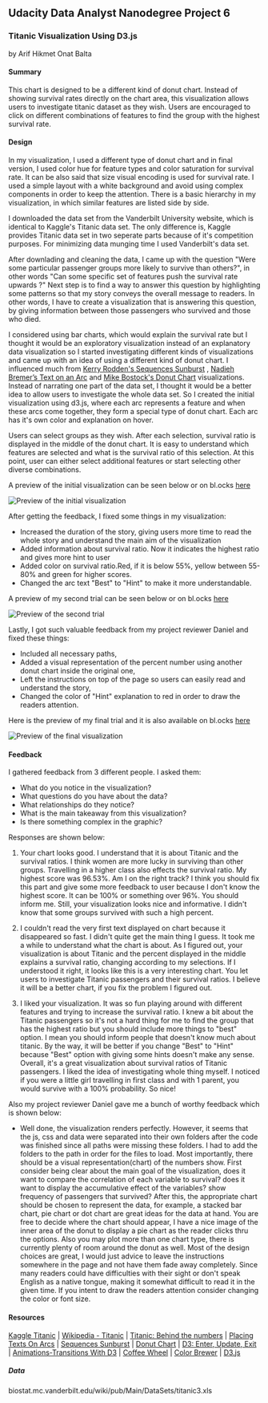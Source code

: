 ## Udacity Data Analyst Nanodegree Project 6
### Titanic Visualization Using D3.js
by Arif Hikmet Onat Balta

#### Summary
This chart is designed to be a different kind of donut chart. Instead of showing survival rates directly on the chart area, 
this visualization allows users to investigate titanic dataset as they wish. Users are encouraged to click on different 
combinations of features to find the group with the highest survival rate.

#### Design
In my visualization, I used a different type of donut chart and in final version, I used color hue for feature types and
color saturation for survival rate. It can be also said that size visual encoding is used for survival rate. I used a 
simple layout with a white background and avoid using complex components in order to keep the attention. There is a basic
hierarchy in my visualization, in which similar features are listed side by side.

I downloaded the data set from the Vanderbilt University website, which is identical to Kaggle's Titanic data set. 
The only difference is, Kaggle provides Titanic data set in two seperate parts because of it's competition purposes. 
For minimizing data munging time I used Vanderbilt's data set.

After downlading and cleaning the data, I came up with the question "Were some particular passenger groups more likely
to survive than others?", in other words "Can some specific set of features push the survival rate upwards ?"
Next step is to find a way to answer this question by highlighting some patterns so that my story conveys the overall 
message to readers. In other words, I have to create a visualization that is  answering this question, by giving 
information between those passengers who survived and those who died.

I considered using bar charts, which would explain the survival rate but I thought it would be an exploratory visualization 
instead of an explanatory data visualization so I started investigating different kinds of visualizations and came up with
an idea of using a different kind of donut chart. I influenced much from [Kerry Rodden's Sequences Sunburst](http://bl.ocks.org/kerryrodden/7090426) 
, [Nadieh Bremer’s Text on an Arc](http://bl.ocks.org/nbremer/bf6d15082ea81ce69b55) and [Mike Bostock's Donut Chart](http://bl.ocks.org/mbostock/3887193) 
visualizations. Instead of narrating one part of the data set, I thought it would be a better idea to allow users to investigate the whole data set. So I created the initial visualization using d3.js, where each arc represents a feature and when these arcs come together, they form a special type of donut chart. Each arc has it's own color and explanation on hover. 

Users can select groups as they wish. After each selection, survival ratio is displayed in the middle of the donut chart. 
It is easy to understand which features are selected and what is the survival ratio of this selection. At this point, 
user can either select additional features or start selecting other diverse combinations.

A preview of the initial visualization can be seen below or on bl.ocks [here](http://bl.ocks.org/onatb/e98d00f27e6d3598df7a)

![Preview of the initial visualization](http://imagizer.imageshack.us/v2/640x480q90/921/PIfIfD.png)

After getting the feedback, I fixed some things in my visualization:

- Increased the duration of the story, giving users more time to read the whole story and understand the main aim of the visualization
- Added information about survival ratio. Now it indicates the highest ratio and gives more hint to user
- Added color on survival ratio.Red,  if it is below 55%, yellow between 55-80% and green for higher scores.
- Changed the arc text "Best" to "Hint" to make it more understandable.

A preview of my second trial can be seen below or on bl.ocks [here](http://bl.ocks.org/onatb/9fe16602b54a8c285c24)

![Preview of the second trial](http://imagizer.imageshack.us/v2/640x480q90/923/dgSrFh.png)

Lastly, I got such valuable feedback from my project reviewer Daniel and fixed these things:

- Included all necessary paths,
- Added a visual representation of the percent number using another donut chart inside the original one,
- Left the instructions on top of the page so users can easily read and understand the story,
- Changed the color of "Hint" explanation to red in order to draw the readers attention.

Here is the preview of my final trial and it is also available on bl.ocks [here](http://bl.ocks.org/onatb/1050f6013acd22fed4a0)

![Preview of the final visualization](http://imagizer.imageshack.us/v2/640x480q90/923/Lm0KKt.png)

#### Feedback
I gathered feedback from 3 different people. I asked them:

+ What do you notice in the visualization?
+ What questions do you have about the data?
+ What relationships do they notice?
+ What is the main takeaway from this visualization?
+ Is there something complex in the graphic?

Responses are shown below:

1. Your chart looks good. I understand that it is about Titanic and the survival ratios. I think women are 
more lucky in surviving than other groups. Travelling in a higher class also effects the survival ratio.
My highest score was 96.53%. Am I on the right track? I think you should fix this part and give some more 
feedback to user because I don't know the highest score. It can be 100% or something over 96%. You should inform me.
Still, your visualization looks nice and informative. I didn't know that some groups survived with such a high percent.

2. I couldn't read the very first text displayed on chart because it disappeared so fast. I didn't quite get the main 
thing I guess. It took me a while to understand what the chart is about. As I figured out, your visualization is about 
Titanic and the percent displayed in the middle explains a survival ratio, changing according to my selections. If I 
understood it right, it looks like this is a very interesting chart. You let users to investigate Titanic passengers 
and their survival ratios. I believe it will be a better chart, if you fix the problem I figured out.

3. I liked your visualization. It was so fun playing around with different features and trying to increase the survival ratio.
I knew a bit about the Titanic passengers so it's not a hard thing for me to find the group that has the highest ratio
but you should include more things to "best" option. I mean you should inform people that doesn't know much about titanic.
By the way, it will be better if you change "Best" to "Hint" because "Best" option with giving some hints doesn't make any sense. 
Overall, it's a great visualization about survival ratios of Titanic passengers. I liked the idea of investigating whole thing myself.
I noticed if you were a little girl travelling in first class and with 1 parent, you would survive with a 100% probability. So nice!

Also my project reviewer Daniel gave me a bunch of worthy feedback which is shown below:

- Well done, the visualization renders perfectly. However, it seems that the js, css and data were separated into their own folders after the code was finished since all paths were missing these folders. I had to add the folders to the path in order for the files to load. Most importantly, there should be a visual representation(chart) of the numbers show. First consider being clear about the main goal of the visualization, does it want to compare the correlation of each variable to survival? does it want to display the accumulative effect of the variables? show frequency of passengers that survived? After this, the appropriate chart should be chosen to represent the data, for example, a stacked bar chart, pie chart or dot chart are great ideas for the data at hand. You are free to decide where the chart should appear, I have a nice image of the inner area of the donut to display a pie chart as the reader clicks thru the options. Also you may plot more than one chart type, there is currently plenty of room around the donut as well. Most of the design choices are great, I would just advice to leave the instructions somewhere in the page and not have them fade away completely. Since many readers could have difficulties with their sight or don't speak English as a native tongue, making it somewhat difficult to read it in the given time. If you intent to draw the readers attention consider changing the color or font size.

#### Resources
[Kaggle Titanic](https://www.kaggle.com/c/titanic) |
[Wikipedia - Titanic](https://en.wikipedia.org/wiki/Passengers_of_the_RMS_Titanic) |
[Titanic: Behind the numbers](http://optional.is/required/2012/04/25/titanic-visualized/) |
[Placing Texts On Arcs](http://www.visualcinnamon.com/2015/09/placing-text-on-arcs.html) |
[Sequences Sunburst](http://bl.ocks.org/kerryrodden/7090426) |
[Donut Chart](http://bl.ocks.org/mbostock/3887193) |
[D3: Enter, Update, Exit](https://medium.com/@c_behrens/enter-update-exit-6cafc6014c36#.jh54dwby2) |
[Animations-Transitions With D3](http://blog.visual.ly/creating-animations-and-transitions-with-d3-js/) |
[Coffee Wheel](https://www.jasondavies.com/coffee-wheel/) | 
[Color Brewer](http://colorbrewer2.org/) |
[D3.js](http://d3js.org/)

##### Data
biostat.mc.vanderbilt.edu/wiki/pub/Main/DataSets/titanic3.xls






